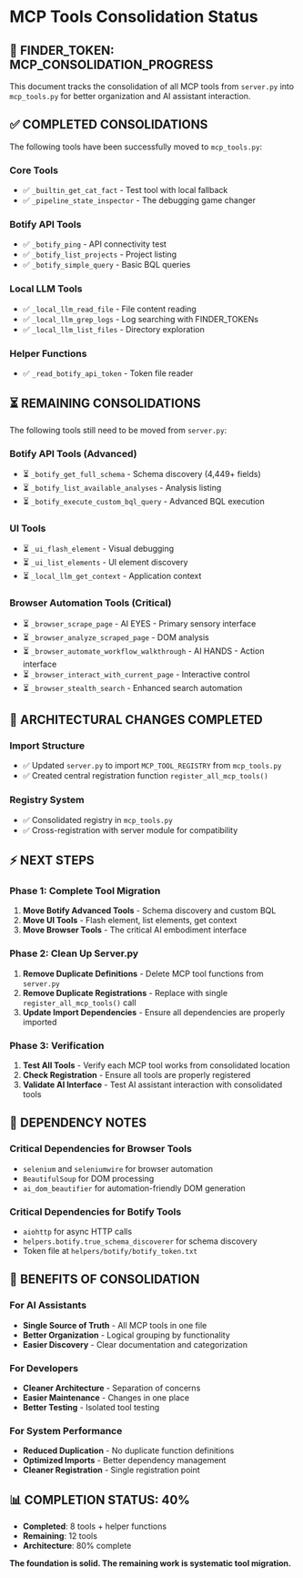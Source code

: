 # MCP Tools Consolidation Status

## 🔧 FINDER_TOKEN: MCP_CONSOLIDATION_PROGRESS

This document tracks the consolidation of all MCP tools from `server.py` into `mcp_tools.py` for better organization and AI assistant interaction.

## ✅ COMPLETED CONSOLIDATIONS

The following tools have been successfully moved to `mcp_tools.py`:

### Core Tools
- ✅ `_builtin_get_cat_fact` - Test tool with local fallback
- ✅ `_pipeline_state_inspector` - The debugging game changer

### Botify API Tools  
- ✅ `_botify_ping` - API connectivity test
- ✅ `_botify_list_projects` - Project listing
- ✅ `_botify_simple_query` - Basic BQL queries

### Local LLM Tools
- ✅ `_local_llm_read_file` - File content reading
- ✅ `_local_llm_grep_logs` - Log searching with FINDER_TOKENs
- ✅ `_local_llm_list_files` - Directory exploration

### Helper Functions
- ✅ `_read_botify_api_token` - Token file reader

## ⏳ REMAINING CONSOLIDATIONS

The following tools still need to be moved from `server.py`:

### Botify API Tools (Advanced)
- ⏳ `_botify_get_full_schema` - Schema discovery (4,449+ fields)
- ⏳ `_botify_list_available_analyses` - Analysis listing
- ⏳ `_botify_execute_custom_bql_query` - Advanced BQL execution

### UI Tools
- ⏳ `_ui_flash_element` - Visual debugging 
- ⏳ `_ui_list_elements` - UI element discovery
- ⏳ `_local_llm_get_context` - Application context

### Browser Automation Tools (Critical)
- ⏳ `_browser_scrape_page` - AI EYES - Primary sensory interface
- ⏳ `_browser_analyze_scraped_page` - DOM analysis
- ⏳ `_browser_automate_workflow_walkthrough` - AI HANDS - Action interface  
- ⏳ `_browser_interact_with_current_page` - Interactive control
- ⏳ `_browser_stealth_search` - Enhanced search automation

## 🎯 ARCHITECTURAL CHANGES COMPLETED

### Import Structure
- ✅ Updated `server.py` to import `MCP_TOOL_REGISTRY` from `mcp_tools.py`
- ✅ Created central registration function `register_all_mcp_tools()`

### Registry System
- ✅ Consolidated registry in `mcp_tools.py`
- ✅ Cross-registration with server module for compatibility

## ⚡ NEXT STEPS

### Phase 1: Complete Tool Migration
1. **Move Botify Advanced Tools** - Schema discovery and custom BQL
2. **Move UI Tools** - Flash element, list elements, get context
3. **Move Browser Tools** - The critical AI embodiment interface

### Phase 2: Clean Up Server.py
1. **Remove Duplicate Definitions** - Delete MCP tool functions from `server.py`
2. **Remove Duplicate Registrations** - Replace with single `register_all_mcp_tools()` call
3. **Update Import Dependencies** - Ensure all dependencies are properly imported

### Phase 3: Verification
1. **Test All Tools** - Verify each MCP tool works from consolidated location
2. **Check Registration** - Ensure all tools are properly registered
3. **Validate AI Interface** - Test AI assistant interaction with consolidated tools

## 🔗 DEPENDENCY NOTES

### Critical Dependencies for Browser Tools
- `selenium` and `seleniumwire` for browser automation
- `BeautifulSoup` for DOM processing  
- `ai_dom_beautifier` for automation-friendly DOM generation

### Critical Dependencies for Botify Tools
- `aiohttp` for async HTTP calls
- `helpers.botify.true_schema_discoverer` for schema discovery
- Token file at `helpers/botify/botify_token.txt`

## 🚀 BENEFITS OF CONSOLIDATION

### For AI Assistants
- **Single Source of Truth** - All MCP tools in one file
- **Better Organization** - Logical grouping by functionality
- **Easier Discovery** - Clear documentation and categorization

### For Developers  
- **Cleaner Architecture** - Separation of concerns
- **Easier Maintenance** - Changes in one place
- **Better Testing** - Isolated tool testing

### For System Performance
- **Reduced Duplication** - No duplicate function definitions
- **Optimized Imports** - Better dependency management
- **Cleaner Registration** - Single registration point

## 📊 COMPLETION STATUS: 40%

- **Completed**: 8 tools + helper functions
- **Remaining**: 12 tools
- **Architecture**: 80% complete

**The foundation is solid. The remaining work is systematic tool migration.** 